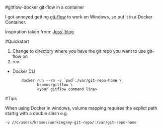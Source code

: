 #gitflow-docker
git-flow in a container

I got annoyed getting [git-flow](https://github.com/nvie/gitflow) to work on Windows, so put it in a Docker Container. 

Inspiration taken from:  [Jess' blog](https://blog.jessfraz.com/post/docker-containers-on-the-desktop/)

#Quickstart

1. Change to directory where you have the git repo you want to use git-flow on
1. run
  * Docker CLI

            docker run --rm -v `pwd`:/var/git-repo-home \
                   kramos/gitflow \
                   <your gitflow command line>

#Tips

When using Docker in windows, volume mapping requires the explict path startig with a double slash e.g.

    -v //c/users/kramos/working/my-git-repo/:/var/git-repo-home

